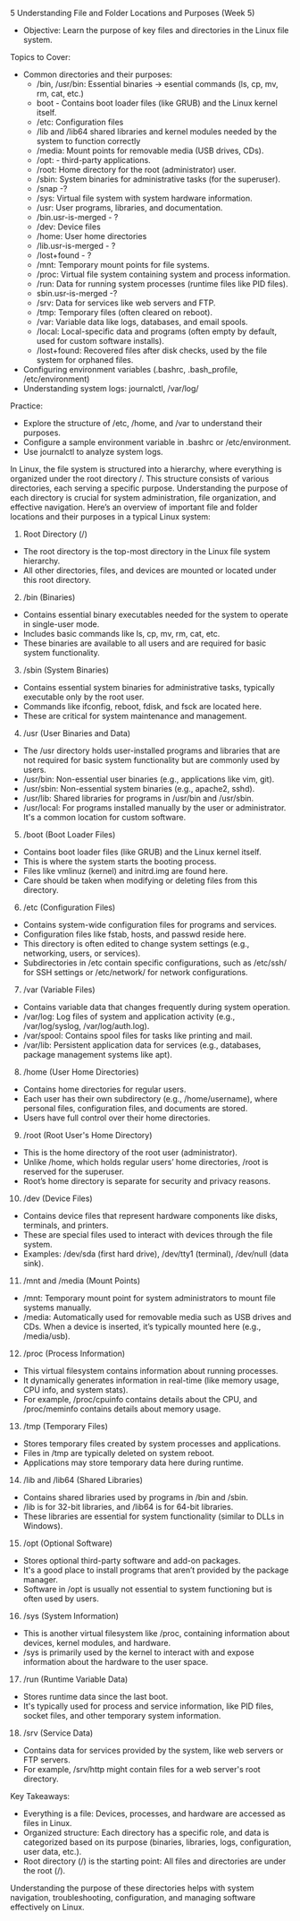 5 Understanding File and Folder Locations and Purposes (Week 5)

* Objective: Learn the purpose of key files and directories in the Linux file system.

Topics to Cover:

* Common directories and their purposes:
    * /bin, /usr/bin: Essential binaries → esential commands (ls, cp, mv, rm, cat, etc.)
    * boot - Contains boot loader files (like GRUB) and the Linux kernel itself.
    * /etc: Configuration files
    * /lib and /lib64 shared libraries and kernel modules needed by the system to function correctly
    * /media: Mount points for removable media (USB drives, CDs).
    * /opt: - third-party applications.
    * /root: Home directory for the root (administrator) user.
    * /sbin: System binaries for administrative tasks (for the superuser).
    * /snap -?
    * /sys: Virtual file system with system hardware information.
    * /usr: User programs, libraries, and documentation.
    * /bin.usr-is-merged - ?
    * /dev: Device files
    * /home: User home directories
    * /lib.usr-is-merged - ?
    * /lost+found - ?
    * /mnt: Temporary mount points for file systems.
    * /proc: Virtual file system containing system and process information.
    * /run: Data for running system processes (runtime files like PID files).
    * sbin.usr-is-merged -?
    * /srv: Data for services like web servers and FTP.
    * /tmp: Temporary files (often cleared on reboot).
    * /var: Variable data like logs, databases, and email spools.
    * /local: Local-specific data and programs (often empty by default, used for custom software installs).
    * /lost+found: Recovered files after disk checks, used by the file system for orphaned files.
* Configuring environment variables (.bashrc, .bash_profile, /etc/environment)
* Understanding system logs: journalctl, /var/log/

Practice:

* Explore the structure of /etc, /home, and /var to understand their purposes.
* Configure a sample environment variable in .bashrc or /etc/environment.
* Use journalctl to analyze system logs.



In Linux, the file system is structured into a hierarchy, where everything is organized under the root directory /. This structure consists of various directories, each serving a specific purpose. Understanding the purpose of each directory is crucial for system administration, file organization, and effective navigation.
Here’s an overview of important file and folder locations and their purposes in a typical Linux system:

1. Root Directory (/)

* The root directory is the top-most directory in the Linux file system hierarchy.
* All other directories, files, and devices are mounted or located under this root directory.

2. /bin (Binaries)

* Contains essential binary executables needed for the system to operate in single-user mode.
* Includes basic commands like ls, cp, mv, rm, cat, etc.
* These binaries are available to all users and are required for basic system functionality.

3. /sbin (System Binaries)

* Contains essential system binaries for administrative tasks, typically executable only by the root user.
* Commands like ifconfig, reboot, fdisk, and fsck are located here.
* These are critical for system maintenance and management.

4. /usr (User Binaries and Data)

* The /usr directory holds user-installed programs and libraries that are not required for basic system functionality but are commonly used by users.
* /usr/bin: Non-essential user binaries (e.g., applications like vim, git).
* /usr/sbin: Non-essential system binaries (e.g., apache2, sshd).
* /usr/lib: Shared libraries for programs in /usr/bin and /usr/sbin.
* /usr/local: For programs installed manually by the user or administrator. It's a common location for custom software.

5. /boot (Boot Loader Files)

* Contains boot loader files (like GRUB) and the Linux kernel itself.
* This is where the system starts the booting process.
* Files like vmlinuz (kernel) and initrd.img are found here.
* Care should be taken when modifying or deleting files from this directory.

6. /etc (Configuration Files)

* Contains system-wide configuration files for programs and services.
* Configuration files like fstab, hosts, and passwd reside here.
* This directory is often edited to change system settings (e.g., networking, users, or services).
* Subdirectories in /etc contain specific configurations, such as /etc/ssh/ for SSH settings or /etc/network/ for network configurations.

7. /var (Variable Files)

* Contains variable data that changes frequently during system operation.
* /var/log: Log files of system and application activity (e.g., /var/log/syslog, /var/log/auth.log).
* /var/spool: Contains spool files for tasks like printing and mail.
* /var/lib: Persistent application data for services (e.g., databases, package management systems like apt).

8. /home (User Home Directories)

* Contains home directories for regular users.
* Each user has their own subdirectory (e.g., /home/username), where personal files, configuration files, and documents are stored.
* Users have full control over their home directories.

9. /root (Root User's Home Directory)

* This is the home directory of the root user (administrator).
* Unlike /home, which holds regular users’ home directories, /root is reserved for the superuser.
* Root’s home directory is separate for security and privacy reasons.

10. /dev (Device Files)

* Contains device files that represent hardware components like disks, terminals, and printers.
* These are special files used to interact with devices through the file system.
* Examples: /dev/sda (first hard drive), /dev/tty1 (terminal), /dev/null (data sink).

11. /mnt and /media (Mount Points)

* /mnt: Temporary mount point for system administrators to mount file systems manually.
* /media: Automatically used for removable media such as USB drives and CDs. When a device is inserted, it’s typically mounted here (e.g., /media/usb).

12. /proc (Process Information)

* This virtual filesystem contains information about running processes.
* It dynamically generates information in real-time (like memory usage, CPU info, and system stats).
* For example, /proc/cpuinfo contains details about the CPU, and /proc/meminfo contains details about memory usage.

13. /tmp (Temporary Files)

* Stores temporary files created by system processes and applications.
* Files in /tmp are typically deleted on system reboot.
* Applications may store temporary data here during runtime.

14. /lib and /lib64 (Shared Libraries)

* Contains shared libraries used by programs in /bin and /sbin.
* /lib is for 32-bit libraries, and /lib64 is for 64-bit libraries.
* These libraries are essential for system functionality (similar to DLLs in Windows).

15. /opt (Optional Software)

* Stores optional third-party software and add-on packages.
* It's a good place to install programs that aren’t provided by the package manager.
* Software in /opt is usually not essential to system functioning but is often used by users.

16. /sys (System Information)

* This is another virtual filesystem like /proc, containing information about devices, kernel modules, and hardware.
* /sys is primarily used by the kernel to interact with and expose information about the hardware to the user space.

17. /run (Runtime Variable Data)

* Stores runtime data since the last boot.
* It's typically used for process and service information, like PID files, socket files, and other temporary system information.

18. /srv (Service Data)

* Contains data for services provided by the system, like web servers or FTP servers.
* For example, /srv/http might contain files for a web server's root directory.


Key Takeaways:

* Everything is a file: Devices, processes, and hardware are accessed as files in Linux.
* Organized structure: Each directory has a specific role, and data is categorized based on its purpose (binaries, libraries, logs, configuration, user data, etc.).
* Root directory (/) is the starting point: All files and directories are under the root (/).

Understanding the purpose of these directories helps with system navigation, troubleshooting, configuration, and managing software effectively on Linux.
